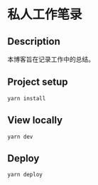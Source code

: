 # 私人工作笔录

## Description

本博客旨在记录工作中的总结。

## Project setup

```
yarn install
```

## View locally

```
yarn dev
```

## Deploy

```
yarn deploy
```
